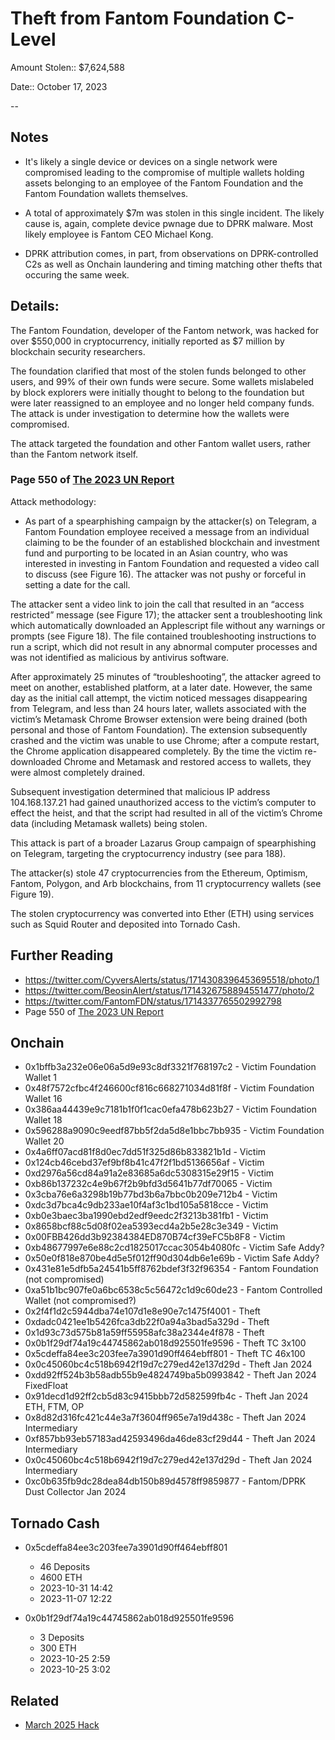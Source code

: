 # Theft from Fantom Foundation C-Level

Amount Stolen:: $7,624,588

Date:: October 17, 2023

--


## Notes

- It's likely a single device or devices on a single network were compromised leading to the compromise of multiple wallets holding assets belonging to an employee of the Fantom Foundation and the Fantom Foundation wallets themselves.

- A total of approximately $7m was stolen in this single incident. The likely cause is, again, complete device pwnage due to DPRK malware. Most likely employee is Fantom CEO Michael Kong.

- DPRK attribution comes, in part, from observations on DPRK-controlled C2s as well as Onchain laundering and timing matching other thefts that occuring the same week.




## Details:

The Fantom Foundation, developer of the Fantom network, was hacked for over $550,000 in cryptocurrency, initially reported as $7 million by blockchain security researchers.

The foundation clarified that most of the stolen funds belonged to other users, and 99% of their own funds were secure. Some wallets mislabeled by block explorers were initially thought to belong to the foundation but were later reassigned to an employee and no longer held company funds.
The attack is under investigation to determine how the wallets were compromised.

The attack targeted the foundation and other Fantom wallet users, rather than the Fantom network itself.


### Page 550 of [The 2023 UN Report](https://documents.un.org/doc/undoc/gen/n24/032/68/pdf/n2403268.pdf?token=Lnb4xBoncpFwgtMIpl&fe=true)

Attack methodology:

- As part of a spearphishing campaign by the attacker(s) on Telegram, a Fantom Foundation employee received a message from an individual claiming to be the founder of an established blockchain and investment fund and purporting to be located in an Asian country, who was interested in investing in Fantom Foundation and requested a video call to discuss (see Figure 16). The attacker was not pushy or forceful in setting a date for the call.

The attacker sent a video link to join the call that resulted in an “access restricted” message (see Figure 17); the attacker sent a troubleshooting link which automatically downloaded an Applescript file without any warnings or prompts (see Figure 18). The file contained troubleshooting instructions to run a script, which did not result in any abnormal computer processes and was not identified as malicious by antivirus software.

After approximately 25 minutes of “troubleshooting”, the attacker agreed to meet on another, established platform, at a later date. However, the same day as the initial call attempt, the victim noticed messages disappearing from Telegram, and less than 24 hours later, wallets associated with the victim’s Metamask Chrome Browser extension were being drained (both personal and those of Fantom Foundation). The extension subsequently crashed and the victim was unable to use Chrome; after a compute restart, the Chrome application disappeared completely. By the time the victim re-downloaded Chrome and Metamask and restored access to wallets, they were almost completely drained.


Subsequent investigation determined that malicious IP address 104.168.137.21 had gained unauthorized access to the victim’s computer to effect the heist, and that the script had resulted in all of the victim’s Chrome data (including Metamask wallets) being stolen.

This attack is part of a broader Lazarus Group campaign of spearphishing on Telegram, targeting the cryptocurrency industry (see para 188).

The attacker(s) stole 47 cryptocurrencies from the Ethereum, Optimism, Fantom, Polygon, and Arb blockchains, from 11 cryptocurrency wallets (see Figure 19). 

The stolen cryptocurrency was converted into Ether (ETH) using services such as Squid Router and deposited into Tornado Cash.



## Further Reading

- https://twitter.com/CyversAlerts/status/1714308396453695518/photo/1
- https://twitter.com/BeosinAlert/status/1714326758894551477/photo/2
- https://twitter.com/FantomFDN/status/1714337765502992798
- Page 550 of [The 2023 UN Report](https://documents.un.org/doc/undoc/gen/n24/032/68/pdf/n2403268.pdf?token=Lnb4xBoncpFwgtMIpl&fe=true)



## Onchain

- 0x1bffb3a232e06e06a5d9e93c8df3321f768197c2 - Victim Foundation Wallet 1 
- 0x48f7572cfbc4f246600cf816c668271034d81f8f - Victim Foundation Wallet 16 
- 0x386aa44439e9c7181b1f0f1cac0efa478b623b27 - Victim Foundation Wallet 18 
- 0x596288a9090c9eedf87bb5f2da5d8e1bbc7bb935 - Victim Foundation Wallet 20 
- 0x4a6ff07acd81f8d0ec7dd51f325d86b833821b1d - Victim
- 0x124cb46cebd37ef9bf8b41c47f2f1bd5136656af - Victim
- 0xd2976a56cd84a91a2e83685a6dc5308315e29f15 - Victim
- 0xb86b137232c4e9b67f2b9bfd3d5641b77df70065 - Victim
- 0x3cba76e6a3298b19b77bd3b6a7bbc0b209e712b4 - Victim
- 0xdc3d7bca4c9db233ae10f4af3c1bd105a5818cce - Victim
- 0xb0e3baec3ba1990ebd2edf9eedc2f3213b381fb1 - Victim
- 0x8658bcf88c5d08f02ea5393ecd4a2b5e28c3e349 - Victim
- 0x00FBB426dd3b92384384ED870B74cf39eFC5b8F8 - Victim
- 0xb48677997e6e88c2cd1825017ccac3054b4080fc - Victim Safe Addy? 
- 0x50e0f818e870be4d5e5f012ff90d304db6e1e69b - Victim Safe Addy?
- 0x431e81e5dfb5a24541b5ff8762bdef3f32f96354 - Fantom Foundation (not compromised) 
- 0xa51b1bc907fe0a6bc6538c5c56472c1d9c60de23 - Fantom Controlled Wallet (not compromised?) 
- 0x2f4f1d2c5944dba74e107d1e8e90e7c1475f4001 - Theft 
- 0xdadc0421ee1b5426fca3db22f0a94a3bad5a329d - Theft  
- 0x1d93c73d575b81a59ff55958afc38a2344e4f878 - Theft 
- 0x0b1f29df74a19c44745862ab018d925501fe9596 - Theft TC 3x100 
- 0x5cdeffa84ee3c203fee7a3901d90ff464ebff801 - Theft TC 46x100
- 0x0c45060bc4c518b6942f19d7c279ed42e137d29d - Theft Jan 2024
- 0xdd92ff524b3b58adb55b9e4824749ba5b0993842 - Theft Jan 2024 FixedFloat
- 0x91decd1d92ff2cb5d83c9415bbb72d582599fb4c - Theft Jan 2024 ETH, FTM, OP
- 0x8d82d316fc421c44e3a7f3604ff965e7a19d438c - Theft Jan 2024 Intermediary
- 0xf857bb93eb57183ad42593496da46de83cf29d44 - Theft Jan 2024 Intermediary
- 0x0c45060bc4c518b6942f19d7c279ed42e137d29d - Theft Jan 2024 Intermediary
- 0xc0b635fb9dc28dea84db150b89d4578ff9859877 - Fantom/DPRK Dust Collector Jan 2024


## Tornado Cash

- 0x5cdeffa84ee3c203fee7a3901d90ff464ebff801
    - 46 Deposits
    - 4600 ETH
    - 2023-10-31 14:42
    - 2023-11-07 12:22

- 0x0b1f29df74a19c44745862ab018d925501fe9596
    - 3 Deposits
    - 300 ETH
    - 2023-10-25 2:59
    - 2023-10-25 3:02


## Related

- [March 2025 Hack](./march2025.md)



